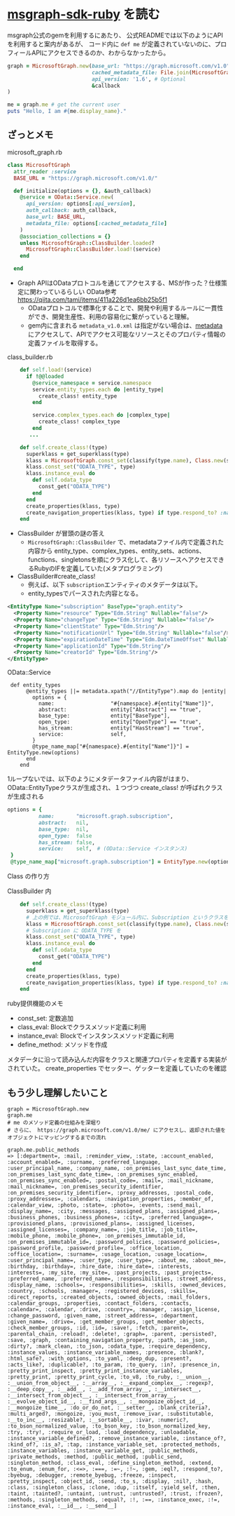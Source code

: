 # [msgraph-sdk-ruby](https://github.com/microsoftgraph/msgraph-sdk-ruby) を読む

msgraph公式のgemを利用するにあたり、
公式READMEでは以下のようにAPIを利用すると案内があるが、
コード内に `def me` が定義されていないのに、プロフィールAPIにアクセスできるのか、わからなかったから。

```.rb
graph = MicrosoftGraph.new(base_url: "https://graph.microsoft.com/v1.0",
                           cached_metadata_file: File.join(MicrosoftGraph::CACHED_METADATA_DIRECTORY, "metadata_v1.0.xml"),
                           api_version: '1.6', # Optional
                           &callback
)

me = graph.me # get the current user
puts "Hello, I am #{me.display_name}."
```

## ざっとメモ

microsoft_graph.rb

```.rb
class MicrosoftGraph
  attr_reader :service
  BASE_URL = "https://graph.microsoft.com/v1.0/"

  def initialize(options = {}, &auth_callback)
    @service = OData::Service.new(
      api_version: options[:api_version],
      auth_callback: auth_callback,
      base_url: BASE_URL,
      metadata_file: options[:cached_metadata_file]
    )
    @association_collections = {}
    unless MicrosoftGraph::ClassBuilder.loaded?
      MicrosoftGraph::ClassBuilder.load!(service)
    end

  end
```

- Graph APIはODataプロトコルを通じてアクセスする、MSが作った？仕様策定に関わっているらしい OData参考 https://qiita.com/tami/items/411a226d1ea6bb25b5f1
  - ODataプロトコルで標準化することで、開発や利用するルールに一貫性ができ、開発生産性、利用の容易化に繋がっていると理解。
  - gem内に含まれる `metadata_v1.0.xml` は指定がない場合は、[metadata](https://graph.microsoft.com/v1.0/$metadata?detailed=true) にアクセスして、APIでアクセス可能なリソースとそのプロパティ情報の定義ファイルを取得する。

class_builder.rb
```.rb
    def self.load!(service)
      if !@@loaded
        @service_namespace = service.namespace
        service.entity_types.each do |entity_type|
          create_class! entity_type
        end

        service.complex_types.each do |complex_type|
          create_class! complex_type
        end
       ...

    def self.create_class!(type)
      superklass = get_superklass(type)
      klass = MicrosoftGraph.const_set(classify(type.name), Class.new(superklass))
      klass.const_set("ODATA_TYPE", type)
      klass.instance_eval do
        def self.odata_type
          const_get("ODATA_TYPE")
        end
      end
      create_properties(klass, type)
      create_navigation_properties(klass, type) if type.respond_to? :navigation_properties
    end

```

- ClassBuilder が冒頭の謎の答え
  - `MicrosoftGraph::ClassBuilder` で、metadataファイル内で定義された内容から entity_type、complex_types、entity_sets、actions、functions、singletonsを順にクラス化して、各リソースへアクセスできるRubyのIFを定義していた(メタプログラミング)
- ClassBuilder#create_class!
  - 例えば、以下 `subscription`エンティティのメタデータは以下。
  - entity_typesでパースされた内容となる。
  

```.xml
<EntityType Name="subscription" BaseType="graph.entity">
  <Property Name="resource" Type="Edm.String" Nullable="false"/>
  <Property Name="changeType" Type="Edm.String" Nullable="false"/>
  <Property Name="clientState" Type="Edm.String"/>
  <Property Name="notificationUrl" Type="Edm.String" Nullable="false"/>
  <Property Name="expirationDateTime" Type="Edm.DateTimeOffset" Nullable="false"/>
  <Property Name="applicationId" Type="Edm.String"/>
  <Property Name="creatorId" Type="Edm.String"/>
</EntityType>
```

OData::Service

```
 def entity_types
      @entity_types ||= metadata.xpath("//EntityType").map do |entity|
        options = {
          name:                  "#{namespace}.#{entity["Name"]}",
          abstract:              entity["Abstract"] == "true",
          base_type:             entity["BaseType"],
          open_type:             entity["OpenType"] == "true",
          has_stream:            entity["HasStream"] == "true",
          service:               self,
        }
        @type_name_map["#{namespace}.#{entity["Name"]}"] = EntityType.new(options)
      end
    end
```

1ループないでは、以下のようにメタデータファイル内容がはまり、OData::EntityTypeクラスが生成され、１つづつ create_class! が呼ばれクラスが生成される

```.rb
options = {
          name:       "microsoft.graph.subscription",
          abstract:   nil,
          base_type:  nil,
          open_type:  false
          has_stream: false,
          service:    self,　# (OData::Service インスタンス)
 }
 @type_name_map["microsoft.graph.subscription"] = EntityType.new(options)
```


Class の作り方

ClassBuilder 内

```.rb
    def self.create_class!(type)
      superklass = get_superklass(type)
      # 上の例では、MicrosoftGraph モジュール内に、Subscription というクラスを定義
      klass = MicrosoftGraph.const_set(classify(type.name), Class.new(superklass))
      # Subscription に ODATA_TYPE を
      klass.const_set("ODATA_TYPE", type)
      klass.instance_eval do
        def self.odata_type
          const_get("ODATA_TYPE")
        end
      end
      create_properties(klass, type)
      create_navigation_properties(klass, type) if type.respond_to? :navigation_properties
    end
```

ruby提供機能のメモ
- const_set: 定数追加
- class_eval: Blockでクラスメソッド定義に利用
- instance_eval: Blockでインスタンスメソッド定義に利用
- define_method: メソッドを作成

メタデータに沿って読み込んだ内容をクラスと関連プロパティを定義する実装がされていた。
create_properties でセッター、ゲッターを定義していたのを確認

## もう少し理解したいこと

```
graph = MicrosoftGraph.new
graph.me
# me のメソッド定義の仕組みを深堀り
# さらに、 https://graph.microsoft.com/v1.0/me/ にアクセスし、返却された値をオブジェクトにマッピングするまでの流れ

graph.me.public_methods
=> [:department=, :mail, :reminder_view, :state, :account_enabled, :account_enabled=, :surname, :preferred_language, :user_principal_name, :company_name, :on_premises_last_sync_date_time, :on_premises_last_sync_date_time=, :on_premises_sync_enabled, :on_premises_sync_enabled=, :postal_code=, :mail=, :mail_nickname, :mail_nickname=, :on_premises_security_identifier, :on_premises_security_identifier=, :proxy_addresses, :postal_code, :proxy_addresses=, :calendars, :navigation_properties, :member_of, :calendar_view, :photo, :state=, :photo=, :events, :send_mail, :display_name=, :city, :messages, :assigned_plans, :assigned_plans=, :business_phones, :business_phones=, :city=, :preferred_language=, :provisioned_plans, :provisioned_plans=, :assigned_licenses, :assigned_licenses=, :company_name=, :job_title, :job_title=, :mobile_phone, :mobile_phone=, :on_premises_immutable_id, :on_premises_immutable_id=, :password_policies, :password_policies=, :password_profile, :password_profile=, :office_location, :office_location=, :surname=, :usage_location, :usage_location=, :user_principal_name=, :user_type, :user_type=, :about_me, :about_me=, :birthday, :birthday=, :hire_date, :hire_date=, :interests, :interests=, :my_site, :my_site=, :past_projects, :past_projects=, :preferred_name, :preferred_name=, :responsibilities, :street_address, :display_name, :schools=, :responsibilities=, :skills, :owned_devices, :country, :schools, :manager=, :registered_devices, :skills=, :direct_reports, :created_objects, :owned_objects, :mail_folders, :calendar_groups, :properties, :contact_folders, :contacts, :calendar=, :calendar, :drive, :country=, :manager, :assign_license, :change_password, :given_name, :street_address=, :department, :given_name=, :drive=, :get_member_groups, :get_member_objects, :check_member_groups, :id, :id=, :save!, :fetch, :parent=, :parental_chain, :reload!, :delete!, :graph=, :parent, :persisted?, :save, :graph, :containing_navigation_property, :path, :as_json, :dirty?, :mark_clean, :to_json, :odata_type, :require_dependency, :instance_values, :instance_variable_names, :presence, :blank?, :html_safe?, :with_options, :to_yaml, :deep_dup, :present?, :acts_like?, :duplicable?, :to_param, :to_query, :in?, :presence_in, :pretty_print_inspect, :pretty_print_instance_variables, :pretty_print, :pretty_print_cycle, :to_v8, :to_ruby, :__union__, :__union_from_object__, :__array__, :__expand_complex__, :regexp?, :__deep_copy__, :__add__, :__add_from_array__, :__intersect__, :__intersect_from_object__, :__intersect_from_array__, :__evolve_object_id__, :__find_args__, :__mongoize_object_id__, :__mongoize_time__, :do_or_do_not, :__setter__, :blank_criteria?, :multi_arged?, :mongoize, :you_must, :remove_ivar, :substitutable, :__to_inc__, :resizable?, :__sortable__, :ivar, :numeric?, :to_bson_normalized_value, :to_bson_key, :to_bson_normalized_key, :try, :try!, :require_or_load, :load_dependency, :unloadable, :instance_variable_defined?, :remove_instance_variable, :instance_of?, :kind_of?, :is_a?, :tap, :instance_variable_set, :protected_methods, :instance_variables, :instance_variable_get, :public_methods, :private_methods, :method, :public_method, :public_send, :singleton_method, :class_eval, :define_singleton_method, :extend, :to_enum, :enum_for, :<=>, :===, :=~, :!~, :gem, :eql?, :respond_to?, :byebug, :debugger, :remote_byebug, :freeze, :inspect, :pretty_inspect, :object_id, :send, :to_s, :display, :nil?, :hash, :class, :singleton_class, :clone, :dup, :itself, :yield_self, :then, :taint, :tainted?, :untaint, :untrust, :untrusted?, :trust, :frozen?, :methods, :singleton_methods, :equal?, :!, :==, :instance_exec, :!=, :instance_eval, :__id__, :__send__]
```

